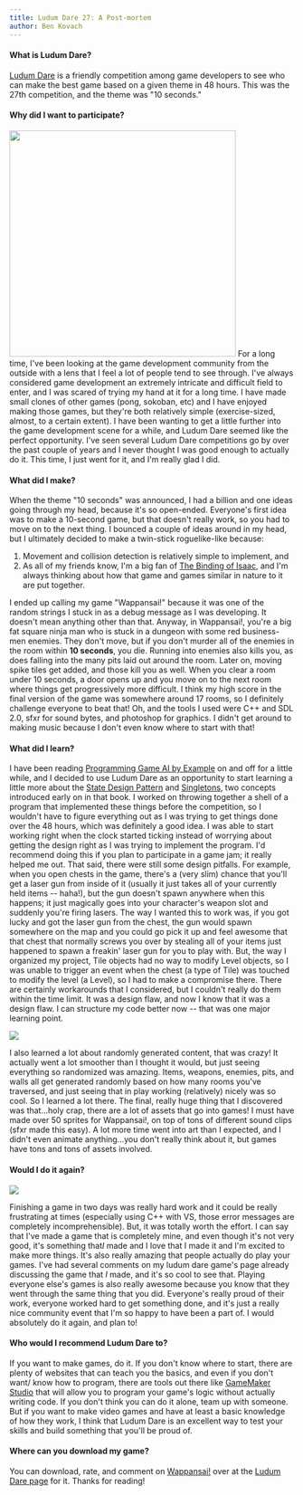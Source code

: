 ```yaml
---
title: Ludum Dare 27: A Post-mortem
author: Ben Kovach
---
```


#### What is Ludum Dare? 

[Ludum Dare](http://www.ludumdare.com/compo/) is
a friendly competition among game developers to see who can make the
best game based on a given theme in 48 hours. This was the 27th
competition, and the theme was "10 seconds." 

#### Why did I want to participate?

<img src="http://2.bp.blogspot.com/-C5uKdb6VMHA/Uh0CIyE4VOI/AAAAAAAAAHg/Ws8COqbSITA/s1600/25390-shot0.png" class="right" style="width:400px"></a>
For a long time, I've been looking at the game
development community from the outside with a lens that I feel a lot of
people tend to see through. I've always considered game development an
extremely intricate and difficult field to enter, and I was scared of
trying my hand at it for a long time. I have made small clones of other
games (pong, sokoban, etc) and I have enjoyed making those games, but
they're both relatively simple (exercise-sized, almost, to a certain
extent). I have been wanting to get a little further into the game
development scene for a while, and Ludum Dare seemed like the perfect
opportunity. I've seen several Ludum Dare competitions go by over the
past couple of years and I never thought I was good enough to actually
do it. This time, I just went for it, and I'm really glad I did.

#### What did I make?

When
the theme "10 seconds" was announced, I had a billion and one ideas
going through my head, because it's so open-ended. Everyone's first idea
was to make a 10-second game, but that doesn't really work, so you had
to move on to the next thing. I bounced a couple of ideas around in my
head, but I ultimately decided to make a twin-stick roguelike-like
because:

1.  Movement and collision detection is relatively simple to implement,
    and
2.  As all of my friends know, I'm a big fan of [The Binding of
    Isaac](http://en.wikipedia.org/wiki/The_Binding_of_Isaac_(video_game)),
    and I'm always thinking about how that game and games similar in
    nature to it are put together.

I ended up calling my game "Wappansai!" because it was one of the random
strings I stuck in as a debug message as I was developing. It doesn't
mean anything other than that. Anyway, in Wappansai!, you're a big fat
square ninja man who is stuck in a dungeon with some red business-men
enemies. They don't move, but if you don't murder all of the enemies in
the room within **10 seconds**, you die. Running into enemies also kills
you, as does falling into the many pits laid out around the room. Later
on, moving spike tiles get added, and those kill you as well. When you
clear a room under 10 seconds, a door opens up and you move on to the
next room where things get progressively more difficult. I think my high
score in the final version of the game was somewhere around 17 rooms, so
I definitely challenge everyone to beat that! Oh, and the tools I used
were C++ and SDL 2.0, sfxr for sound bytes, and photoshop for graphics.
I didn't get around to making music because I don't even know where to
start with that! 

#### What did I learn?

I have been reading
[Programming Game AI by
Example](http://www.amazon.com/Programming-Game-Example-Mat-Buckland/dp/1556220782)
on and off for a little while, and I decided to use Ludum Dare as an
opportunity to start learning a little more about the [State Design
Pattern](http://en.wikipedia.org/wiki/State_pattern) and
[Singletons](http://en.wikipedia.org/wiki/Singleton_pattern), two
concepts introduced early on in that book. I worked on throwing together
a shell of a program that implemented these things before the
competition, so I wouldn't have to figure everything out as I was trying
to get things done over the 48 hours, which was definitely a good idea.
I was able to start working right when the clock started ticking instead
of worrying about getting the design right as I was trying to implement
the program. I'd recommend doing this if you plan to participate in a
game jam; it really helped me out. That said, there were still some
design pitfalls. For example, when you open chests in the game, there's
a (very slim) chance that you'll get a laser gun from inside of it
(usually it just takes all of your currently held items -- haha!), but
the gun doesn't spawn anywhere when this happens; it just magically goes
into your character's weapon slot and suddenly you're firing lasers. The
way I wanted this to work was, if you got lucky and got the laser gun
from the chest, the gun would spawn somewhere on the map and you could
go pick it up and feel awesome that that chest that normally screws you
over by stealing all of your items just happened to spawn a freakin'
laser gun for you to play with. But, the way I organized my project,
Tile objects had no way to modify Level objects, so I was unable to
trigger an event when the chest (a type of Tile) was touched to modify
the level (a Level), so I had to make a compromise there. There are
certainly workarounds that I considered, but I couldn't really do them
within the time limit. It was a design flaw, and now I know that it was
a design flaw. I can structure my code better now -- that was one major
learning point.

<img src="http://4.bp.blogspot.com/-d2Tcd-4PCiM/Uh0CI8r_h7I/AAAAAAAAAHc/NsQtn54CdGo/s400/25390-shot1.png" class="right"></a>

I also learned a lot about randomly generated content, that was crazy!
It actually went a lot smoother than I thought it would, but just seeing
everything so randomized was amazing. Items, weapons, enemies, pits, and
walls all get generated randomly based on how many rooms you've
traversed, and just seeing that in play working (relatively) nicely was
so cool. So I learned a lot there. The final, really huge thing that I
discovered was that...holy crap, there are a lot of assets that go into
games! I must have made over 50 sprites for Wappansai!, on top of tons
of different sound clips (sfxr made this easy). A lot more time went
into art than I expected, and I didn't even animate anything...you don't
really think about it, but games have tons and tons of assets involved.

#### Would I do it again? 

<img class="right" src="http://2.bp.blogspot.com/-D5-Ewsy8IWs/Uh0CI_MUg3I/AAAAAAAAAHY/TIYg51u7Xqc/s400/25390-shot2.png"></a>

Finishing a game in two days was really hard
work and it could be really frustrating at times (especially using C++
with VS, those error messages are completely incomprehensible). But, it
was totally worth the effort. I can say that I've made a game that is
completely mine, and even though it's not very good, it's something
that*I* made and I love that I made it and I'm excited to make more
things. It's also really amazing that people actually do play your
games. I've had several comments on my ludum dare game's page already
discussing the game that *I* made, and it's so cool to see that. Playing
everyone else's games is also really awesome because you know that they
went through the same thing that you did. Everyone's really proud of
their work, everyone worked hard to get something done, and it's just a
really nice community event that I'm so happy to have been a part of. I
would absolutely do it again, and plan to! 


#### Who would I recommend Ludum Dare to?

If you want to make games, do it. If you don't know where to start,
there are plenty of websites that can teach you the basics, and even if
you don't want/ know how to program, there are tools out there like
[GameMaker Studio](http://www.yoyogames.com/gamemaker/studio) that will
allow you to program your game's logic without actually writing code. If
you don't think you can do it alone, team up with someone. But if you
want to make video games and have at least a basic knowledge of how they
work, I think that Ludum Dare is an excellent way to test your skills
and build something that you'll be proud of. 

#### Where can you download my game?

You can download, rate, and comment on
[Wappansai!](http://www.ludumdare.com/compo/ludum-dare-27/?action=preview&uid=25390)
over at the [Ludum Dare
page](http://www.ludumdare.com/compo/ludum-dare-27/?action=preview&uid=25390)
for it. Thanks for reading!